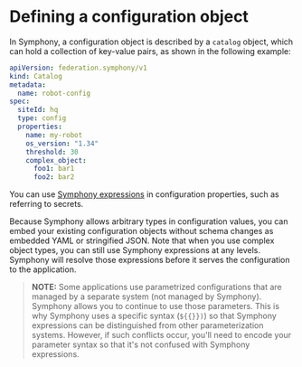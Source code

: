 # Defining a configuration object

In Symphony, a configuration object is described by a `catalog` object, which can hold a collection of key-value pairs, as shown in the following example:

```yaml
apiVersion: federation.symphony/v1
kind: Catalog
metadata:
  name: robot-config
spec:  
  siteId: hq
  type: config
  properties:
    name: my-robot
    os_version: "1.34"
    threshold: 30
    complex_object:
      foo1: bar1
      foo2: bar2
```

You can use [Symphony expressions](../concepts/unified-object-model/property-expressions.md) in configuration properties, such as referring to secrets.

Because Symphony allows arbitrary types in configuration values, you can embed your existing configuration objects without schema changes as embedded YAML or stringified JSON. Note that when you use complex object types, you can still use Symphony expressions at any levels. Symphony will resolve those expressions before it serves the configuration to the application.

> **NOTE:** Some applications use parametrized configurations that are managed by a separate system (not managed by Symphony). Symphony allows you to continue to use those parameters. This is why Symphony uses a specific syntax (`${{}})`) so that Symphony expressions can be distinguished from other parameterization systems. However, if such conflicts occur, you'll need to encode your parameter syntax so that it's not confused with Symphony expressions. 